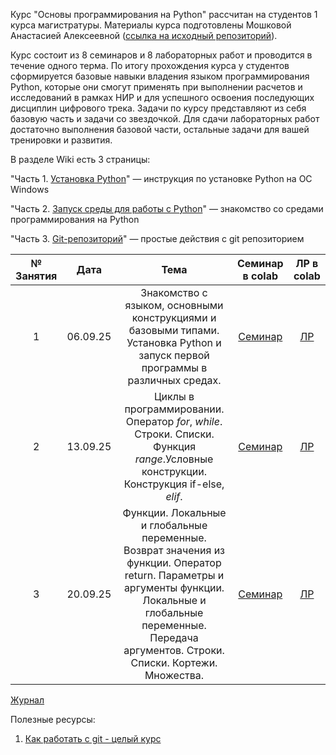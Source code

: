 Курс "Основы программирования на Python" рассчитан на студентов 1 курса магистратуры. Материалы курса подготовлены Мошковой Анастасией Алексеевной ([ссылка на исходный репозиторий](https://github.com/AnastasiaMoshkova/Python-BMT)).

Курс состоит из 8 семинаров и 8 лабораторных работ и проводится в течение одного терма. По итогу прохождения курса у студентов сформируется базовые навыки владения языком программирования Python, которые они смогут применять при выполнении расчетов и исследований в рамках НИР и для успешного освоения последующих дисциплин цифрового трека. Задачи по курсу представляют из себя базовую часть и задачи со звездочкой. Для сдачи лабораторных работ достаточно выполнения базовой части, остальные задачи для вашей тренировки и развития.

В разделе Wiki есть 3 страницы:

"Часть 1. [Установка Python](https://github.com/CV15005/Python-BMT/wiki/%D0%A7%D0%B0%D1%81%D1%82%D1%8C-1.-%D0%9A%D0%B0%D0%BA-%D1%83%D1%81%D1%82%D0%B0%D0%BD%D0%BE%D0%B2%D0%B8%D1%82%D1%8C-python)" — инструкция по установке Python на ОС Windows

"Часть 2. [Запуск среды для работы с Python](https://github.com/CV15005/Python-BMT/wiki/%D0%A7%D0%B0%D1%81%D1%82%D1%8C-2.-%D0%97%D0%B0%D0%BF%D1%83%D1%81%D0%BA-%D1%81%D1%80%D0%B5%D0%B4%D1%8B-%D0%B4%D0%BB%D1%8F-%D1%80%D0%B0%D0%B1%D0%BE%D1%82%D1%8B-%D1%81-python)" — знакомство со средами программирования на Python

"Часть 3. [Git-репозиторий](https://github.com/CV15005/Python-BMT/wiki/%D0%A7%D0%B0%D1%81%D1%82%D1%8C-3.-Git%E2%80%90%D1%80%D0%B5%D0%BF%D0%BE%D0%B7%D0%B8%D1%82%D0%BE%D1%80%D0%B8%D0%B9)" — простые действия с git репозиторием


| № Занятия |   Дата   |Тема|Семинар в colab|ЛР в colab|
|:---------:|:--------:|:-:|:-:|:-:|
|     1     | 06.09.25 |Знакомство с языком, основными конструкциями и базовыми типами. Установка Python и запуск первой программы в различных средах.|[Семинар](https://colab.research.google.com/drive/1389u3tP9qGEWUpJI9Q27UVTKwIUpzZu_?usp=sharing)|[ЛР](https://colab.research.google.com/drive/1kMw3ESGhGvyyUsv2SVc1ZzVONdmQUpJQ?usp=sharing)|
|     2     | 13.09.25 |Циклы в программировании. Оператор *for*, *while*. Строки. Списки. Функция *range*.Условные конструкции. Конструкция if-else, *elif*.|[Семинар](https://colab.research.google.com/drive/11Kfzl1sMkUlenoKikbyWqt3GEnsAT1u3?usp=sharing)|[ЛР](https://colab.research.google.com/drive/1x-YRcSYGe1PaVCBrJ8jjYJfWpnpuYQIL?usp=sharing)|
|     3     | 20.09.25 |Функции. Локальные и глобальные переменные. Возврат значения из функции. Оператор return. Параметры и аргументы функции. Локальные и глобальные переменные. Передача аргументов. Строки. Списки. Кортежи. Множества.|[Семинар](https://colab.research.google.com/drive/1hcj_87GplzGilXIyA8MoPbLjwZ3VmO6s?usp=sharing)|[ЛР](https://colab.research.google.com/drive/1h9Qy7LA3qoQfEz_srLEpRL9HLpbM9I3M?usp=sharing)|



[Журнал](https://docs.google.com/spreadsheets/d/15FDoFwccW_mwGxgxNSoFrq1nnM1eCHA-_nI3QvAVA14/edit?usp=sharing)

Полезные ресурсы:

1. [Как работать с git - целый курс](https://webdevkin.ru/courses/git/start)
